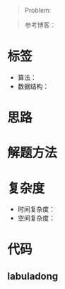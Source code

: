 <!--
 * @Auther: zth
 * @Date: 2024-03-04 10:51:47
 * @LastEditTime: 2024-03-04 15:56:21
 * @Description:
-->

> Problem: [](https://leetcode.cn/problems/)

> 参考博客：

# 标签

- 算法：
- 数据结构：

# 思路

# 解题方法

# 复杂度

- 时间复杂度：
- 空间复杂度：

# 代码

## labuladong

```Java

```
